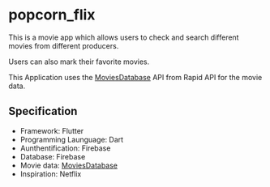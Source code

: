 # popcorn_flix

This is a movie app which allows users to check and search different movies from different producers.

Users can also mark their favorite movies.

This Application uses the [MoviesDatabase](https://rapidapi.com/SAdrian/api/moviesdatabase) API from Rapid API for the movie data.


## Specification
- Framework: Flutter
- Programming Launguage: Dart
- Aunthentification: Firebase
- Database: Firebase
- Movie data:  [MoviesDatabase](https://rapidapi.com/SAdrian/api/moviesdatabase)
- Inspiration: Netflix





